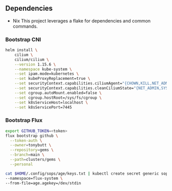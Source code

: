 ## Dependencies
- Nix
This project leverages a flake for dependencies and common commands.

### Bootstrap CNI
```sh
helm install \
    cilium \
    cilium/cilium \
    --version 1.15.6 \
    --namespace kube-system \
    --set ipam.mode=kubernetes \
    --set kubeProxyReplacement=true \
    --set securityContext.capabilities.ciliumAgent="{CHOWN,KILL,NET_ADMIN,NET_RAW,IPC_LOCK,SYS_ADMIN,SYS_RESOURCE,DAC_OVERRIDE,FOWNER,SETGID,SETUID}" \
    --set securityContext.capabilities.cleanCiliumState="{NET_ADMIN,SYS_ADMIN,SYS_RESOURCE}" \
    --set cgroup.autoMount.enabled=false \
    --set cgroup.hostRoot=/sys/fs/cgroup \
    --set k8sServiceHost=localhost \
    --set k8sServicePort=7445
```

### Bootstrap Flux
```sh
export GITHUB_TOKEN=<token>
flux bootstrap github \
  --token-auth \
  --owner=tonybutt \
  --repository=gems \
  --branch=main \
  --path=clusters/gems \
  --personal
```

```sh
cat $HOME/.config/sops/age/keys.txt | kubectl create secret generic sops-age \
--namespace=flux-system \
--from-file=age.agekey=/dev/stdin
```